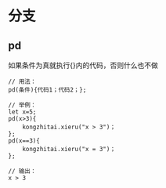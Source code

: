 # 分支

## pd

如果条件为真就执行{}内的代码，否则什么也不做

```text
// 用法：
pd(条件){代码1；代码2；};

// 举例：
let x=5;
pd(x>3){
    kongzhitai.xieru("x > 3")；
};
pd(x==3){
    kongzhitai.xieru("x = 3")；
};

// 输出：
x > 3
```

